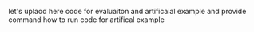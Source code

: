 let's uplaod here code for evaluaiton 
and artificaial example
and provide command how to run code for artifical example

